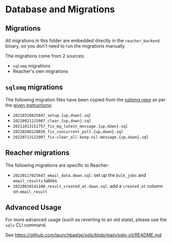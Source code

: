 # Database and Migrations

## Migrations

All migrations in this folder are embedded directly in the `reacher_backend` binary, so you don't need to run the migrations manually.

The migrations come from 2 sources:
- `sqlxmq` migrations
- Reacher's own migrations

## `sqlxmq` migrations

The following migration files have been copied from the [sqlxmq repo](https://github.com/Diggsey/sqlxmq) as per the [given instructions](https://github.com/Diggsey/sqlxmq/blob/6d3ed6fb99e7592e370a7f3ec074ce0bebae62fd/README.md?plain=1#L111):

- `20210316025847_setup.{up,down}.sql`
- `20210921115907_clear.{up,down}.sql`
- `20211013151757_fix_mq_latest_message.{up,down}.sql`
- `20220208120856_fix_concurrent_poll.{up,down}.sql`
- `20220713122907_fix-clear_all-keep-nil-message.{up,down}.sql`

## Reacher migrations

The following migrations are specific to Reacher:

- `20220117025847_email_data.down.sql`: set up the `bulk_jobs` and `email_results` tables
- `20220810141100_result_created_at.down.sql`: add a `created_at` column  on `email_result`

## Advanced Usage

For more advanced usage (such as reverting to an old state), please use the `sqlx` CLI command.

See https://github.com/launchbadge/sqlx/blob/main/sqlx-cli/README.md
